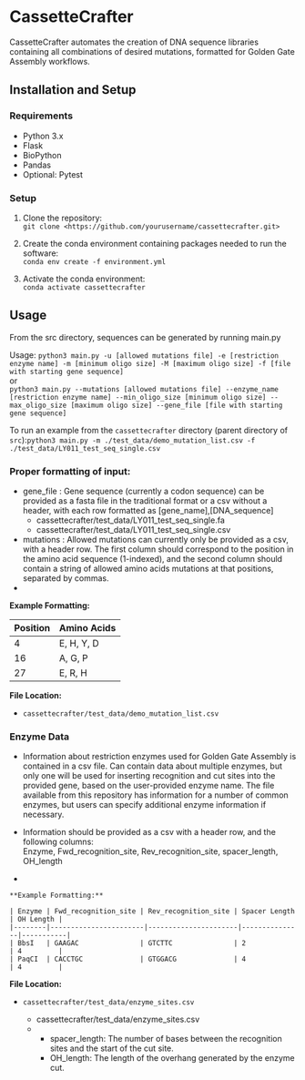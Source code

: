 # CassetteCrafter
CassetteCrafter automates the creation of DNA sequence libraries containing all combinations of desired mutations, formatted for Golden Gate Assembly workflows.

## Installation and Setup

### Requirements

- Python 3.x
- Flask 
- BioPython
- Pandas
- Optional: Pytest
  
### Setup

1. Clone the repository:  
   `git clone <https://github.com/yourusername/cassettecrafter.git>`

2. Create the conda environment containing packages needed to run the software:   
 `conda env create -f environment.yml`

3. Activate the conda environment:  
   `conda activate cassettecrafter`

## Usage
From the src directory, sequences can be generated by running main.py

Usage:  `python3 main.py -u [allowed mutations file] -e [restriction enzyme name] -m [minimum oligo size] -M [maximum oligo size] -f [file with starting gene sequence]`  
or  
`python3 main.py --mutations [allowed mutations file] --enzyme_name [restriction enzyme name] --min_oligo_size [minimum oligo size] --max_oligo_size [maximum oligo size] --gene_file [file with starting gene sequence]`

To run an example from the `cassettecrafter` directory (parent directory of `src`):`python3 main.py -m ./test_data/demo_mutation_list.csv -f ./test_data/LY011_test_seq_single.csv`

### Proper formatting of input:
* gene_file : Gene sequence (currently a codon sequence) can be provided as a fasta file in the traditional format or a csv without a header, with each row formatted as [gene_name],[DNA_sequence]
    * cassettecrafter/test_data/LY011_test_seq_single.fa
    * cassettecrafter/test_data/LY011_test_seq_single.csv
* mutations : Allowed mutations can currently only be provided as a csv, with a header row. The first column should correspond to the position in the amino acid sequence (1-indexed), and the second column should contain a string of allowed amino acids mutations at that positions, separated by commas.  
* 
**Example Formatting:**
  
| Position | Amino Acids |
|----------|-------------|
| 4        | E, H, Y, D  |
| 16       | A, G, P     |
| 27       | E, R, H     |

**File Location:**  
- `cassettecrafter/test_data/demo_mutation_list.csv`

### Enzyme Data
* Information about restriction enzymes used for Golden Gate Assembly is contained in a csv file. Can contain data about multiple enzymes, but only one will be used for inserting recognition and cut sites into the provided gene, based on the user-provided enzyme name. The file available from this repository has information for a number of common enzymes, but users can specify additional enzyme information if necessary.
* Information should be provided as a csv with a header row, and the following columns:  
  Enzyme, Fwd_recognition_site, Rev_recognition_site, spacer_length, OH_length  

* 

    **Example Formatting:**

    | Enzyme | Fwd_recognition_site | Rev_recognition_site | Spacer Length | OH Length |
    |--------|-----------------------|----------------------|---------------|-----------|
    | BbsI   | GAAGAC               | GTCTTC               | 2             | 4         |
    | PaqCI  | CACCTGC              | GTGGACG              | 4             | 4         |

**File Location:**  
- `cassettecrafter/test_data/enzyme_sites.csv`
     
  * cassettecrafter/test_data/enzyme_sites.csv
  *  - spacer_length: The number of bases between the recognition sites and the start of the cut site.
      -  OH_length: The length of the overhang generated by the enzyme cut.

